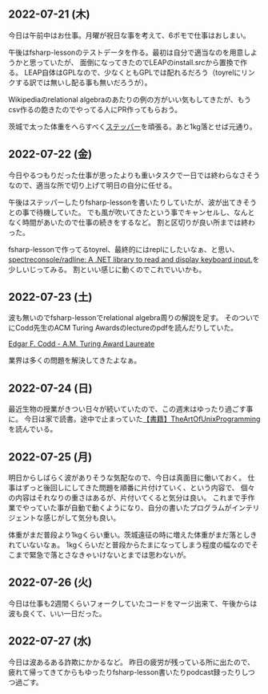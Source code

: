 ## 2022-07-21 (木)

今日は午前中はお仕事。月曜が祝日な事を考えて、6ポモで仕事はおしまい。

午後はfsharp-lessonのテストデータを作る。最初は自分で適当なのを用意しようかと思っていたが、
面倒になってきたのでLEAPのinstall.srcから置換で作る。
LEAP自体はGPLなので、少なくともGPLでは配れるだろう（toyrelにリンクする訳では無いし配る事も無いだろうが）。

Wikipediaのrelational algebraのあたりの例の方がいい気もしてきたが、もうcsv作るの飽きたのでやってる人にPR作ってもらおう。

茨城で太った体重をへらすべく[ステッパー](ステッパー.md)を頑張る。あと1kg落とせば元通り。

## 2022-07-22 (金)

今日やるつもりだった仕事が思ったよりも重いタスクで一日では終わらなさそうなので、適当な所で切り上げて明日の自分に任せる。

午後はステッパーしたりfsharp-lessonを書いたりしていたが、波が出てきそうとの事で待機していた。
でも風が吹いてきたという事でキャンセルし、なんとなく時間があいたので仕事の続きをするなど。
割と区切りが良い所までは終わった。

fsharp-lessonで作ってるtoyrel、最終的にはreplにしたいなぁ、と思い、[spectreconsole/radline: A .NET library to read and display keyboard input.](https://github.com/spectreconsole/radline)を少しいじってみる。
割といい感じに動くのでこれでいいかも。

## 2022-07-23 (土)

波も無いのでfsharp-lessonでrelational algebra周りの解説を足す。
そのついでにCodd先生のACM Turing Awardsのlectureのpdfを読んだりしていた。

[Edgar F. Codd - A.M. Turing Award Laureate](https://amturing.acm.org/award_winners/codd_1000892.cfm)

業界は多くの問題を解決してきたよなぁ。

## 2022-07-24 (日)

最近生物の授業がきつい日々が続いていたので、この週末はゆったり過ごす事に。
今日は家で読書。途中で止まっていた[【書籍】TheArtOfUnixProgramming](【書籍】TheArtOfUnixProgramming.md)を読んでいる。

## 2022-07-25 (月)

明日からしばらく波がありそうな気配なので、今日は真面目に働いておく。
仕事はずっと後回しにしてきた問題を順番に片付けていく、という内容で、
個々の内容はそれなりの重さはあるが、片付いてくると気分は良い。
これまで手作業でやっていた事が自動で動くようになり、自分の書いたプログラムがインテリジェントな感じがして気分も良い。

体重がまだ普段より1kgくらい重い。茨城遠征の時に増えた体重がまだ落としきれていないなぁ。
1kgくらいだと普段からたまになってしまう程度の幅なのでそこまで緊急で落とさなきゃいけないとまでは思わないが。

## 2022-07-26 (火)

今日は仕事も2週間くらいフォークしていたコードをマージ出来て、午後からは波も良くて、いい一日だった。

## 2022-07-27 (水)

今日は波あるある詐欺にかかるなど。
昨日の疲労が残っている所に出たので、疲れて帰ってきてからもゆったりfsharp-lesson書いたりpodcast録ったりしつつ過ごす。